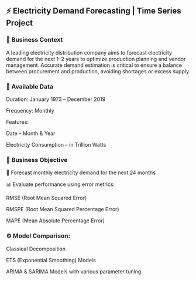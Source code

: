 ## ⚡ Electricity Demand Forecasting | Time Series Project

### 📌 Business Context
A leading electricity distribution company aims to forecast electricity demand for the next 1–2 years to optimize production planning and vendor management. Accurate demand estimation is critical to ensure a balance between procurement and production, avoiding shortages or excess supply.

### 📅 Available Data
Duration: January 1973 – December 2019

Frequency: Monthly

Features:

Date – Month & Year

Electricity Consumption – in Trillion Watts

### 🎯 Business Objective
🔮 Forecast monthly electricity demand for the next 24 months

📊 Evaluate performance using error metrics:

RMSE (Root Mean Squared Error)

RMSPE (Root Mean Squared Percentage Error)

MAPE (Mean Absolute Percentage Error)

### ⚙️ Model Comparison:

Classical Decomposition

ETS (Exponential Smoothing) Models

ARIMA & SARIMA Models with various parameter tuning

